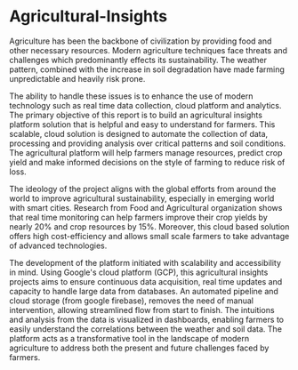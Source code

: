 # Agricultural-Insights
Agriculture has been the backbone of civilization by providing food and other necessary resources. Modern agriculture techniques face threats and challenges which predominantly effects its sustainability. The weather pattern, combined with the increase in soil degradation have made farming unpredictable and heavily risk prone. 

The ability to handle these issues is to enhance the use of modern technology such as real time data collection, cloud platform and analytics. The primary objective of this report is to build an agricultural insights platform solution that is helpful and easy to understand for farmers. This scalable, cloud solution is designed to automate the collection of data, processing and providing analysis over critical patterns and soil conditions. The agricultural platform will help farmers manage resources, predict crop yield and make informed decisions on the style of farming to reduce risk of loss. 

The ideology of the project aligns with the global efforts from around the world to improve agricultural sustainability, especially in emerging world with smart cities. Research from Food and Agricultural organization shows that real time monitoring can help farmers improve their crop yields by nearly 20% and crop resources by 15%. Moreover, this cloud based solution offers high cost-efficiency and allows small scale farmers to take advantage of advanced technologies. 

The development of the platform initiated with scalability and accessibility in mind. Using Google's cloud platform (GCP), this agricultural insights projects aims to ensure continuous data acquisition, real time updates and capacity to handle large data from databases. An automated pipeline and cloud storage (from google firebase), removes the need of manual intervention, allowing streamlined flow from start to finish. The intuitions and analysis from the data is visualized in dashboards, enabling farmers to easily understand the correlations between the weather and soil data. The platform acts as a transformative tool in the landscape of modern agriculture to address both the present and future challenges faced by farmers. 
